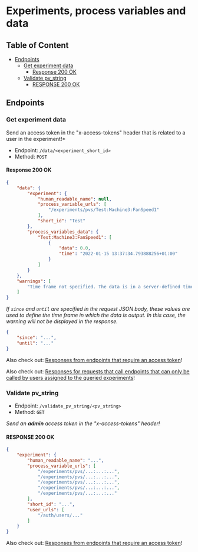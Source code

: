 # Experiments, process variables and data <!-- omit in toc -->

## Table of Content <!-- omit in toc -->
- [Endpoints](#endpoints)
  - [Get experiment data](#get-experiment-data)
    - [Response 200 OK](#response-200-ok)
  - [Validate pv_string](#validate-pv_string)
    - [RESPONSE 200 OK](#response-200-ok-1)

## Endpoints

### Get experiment data

Send an access token in the "x-access-tokens" header that is related to a user in the experiment!*

- Endpoint: `/data/<experiment_short_id>`
- Method: `POST`


#### Response 200 OK
```JSON
{
    "data": {
        "experiment": {
            "human_readable_name": null,
            "process_variable_urls": [
                "/experiments/pvs/Test:Machine3:FanSpeed1"
            ],
            "short_id": "Test"
        },
        "process_variables_data": {
            "Test:Machine3:FanSpeed1": [
                {
                    "data": 0.0,
                    "time": "2022-01-15 13:37:34.793888256+01:00"
                }
            ]
        }
    },
    "warnings": [
        "Time frame not specified. The data is in a server-defined time frame of 7 hours up to the current time."
    ]
}
```

*If `since` and `until` are specified in the request JSON body, these values are used to define the time frame in which the data is output. In this case, the warning will not be displayed in the response.*

```JSON
{
    "since": "...",
    "until": "..."
}
```

Also check out: [Responses from endpoints that require an access token](cross_endpoint_responses.md#responses-from-endpoints-that-require-an-access-token)!

Also check out: [Responses for requests that call endpoints that can only be called by users assigned to the queried experiments](cross_endpoint_responses.md#responses-for-requests-that-call-endpoints-that-can-only-be-called-by-users-assigned-to-the-queried-experiments)!

### Validate pv_string

- Endpoint: `/validate_pv_string/<pv_string>`
- Method: `GET`

*Send an **admin** access token in the "x-access-tokens" header!*

#### RESPONSE 200 OK
```JSON
{
    "experiment": {
        "human_readable_name": "...",
        "process_variable_urls": [
            "/experiments/pvs/...:...:...",
            "/experiments/pvs/...:...:...",
            "/experiments/pvs/...:...:...",
            "/experiments/pvs/...:...:...",
            "/experiments/pvs/...:...:..."
        ],
        "short_id": "...",
        "user_urls": [
            "/auth/users/..."
        ]
    }
}
```

Also check out: [Responses from endpoints that require an access token](cross_endpoint_responses.md#responses-from-endpoints-that-require-an-access-token)!
